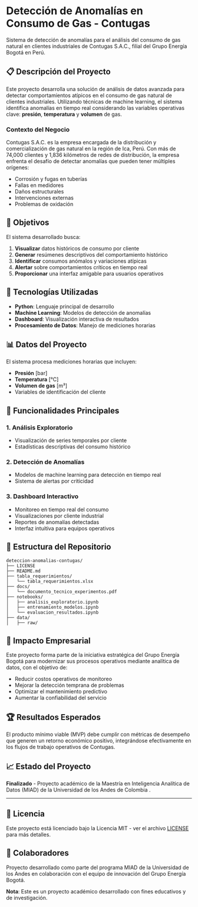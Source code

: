 # Detección de Anomalías en Consumo de Gas - Contugas

Sistema de detección de anomalías para el análisis del consumo de gas natural en clientes industriales de Contugas S.A.C., filial del Grupo Energía Bogotá en Perú.

## 📋 Descripción del Proyecto

Este proyecto desarrolla una solución de análisis de datos avanzada para detectar comportamientos atípicos en el consumo de gas natural de clientes industriales. Utilizando técnicas de machine learning, el sistema identifica anomalías en tiempo real considerando las variables operativas clave: **presión**, **temperatura** y **volumen** de gas.

### Contexto del Negocio

Contugas S.A.C. es la empresa encargada de la distribución y comercialización de gas natural en la región de Ica, Perú. Con más de 74,000 clientes y 1,836 kilómetros de redes de distribución, la empresa enfrenta el desafío de detectar anomalías que pueden tener múltiples orígenes:

- Corrosión y fugas en tuberías
- Fallas en medidores
- Daños estructurales
- Intervenciones externas
- Problemas de oxidación

## 🎯 Objetivos

El sistema desarrollado busca:

1. **Visualizar** datos históricos de consumo por cliente
2. **Generar** resúmenes descriptivos del comportamiento histórico
3. **Identificar** consumos anómalos y variaciones atípicas
4. **Alertar** sobre comportamientos críticos en tiempo real
5. **Proporcionar** una interfaz amigable para usuarios operativos

## 🔧 Tecnologías Utilizadas

- **Python**: Lenguaje principal de desarrollo
- **Machine Learning**: Modelos de detección de anomalías
- **Dashboard**: Visualización interactiva de resultados
- **Procesamiento de Datos**: Manejo de mediciones horarias

## 📊 Datos del Proyecto

El sistema procesa mediciones horarias que incluyen:
- **Presión** [bar]
- **Temperatura** [°C] 
- **Volumen de gas** [m³]
- Variables de identificación del cliente

## 🚀 Funcionalidades Principales

### 1. Análisis Exploratorio
- Visualización de series temporales por cliente
- Estadísticas descriptivas del consumo histórico

### 2. Detección de Anomalías
- Modelos de machine learning para detección en tiempo real
- Sistema de alertas por criticidad

### 3. Dashboard Interactivo
- Monitoreo en tiempo real del consumo
- Visualizaciones por cliente industrial
- Reportes de anomalías detectadas
- Interfaz intuitiva para equipos operativos

## 📁 Estructura del Repositorio

```
deteccion-anomalias-contugas/
├── LICENSE
├── README.md
├── tabla_requerimientos/
│   └── tabla_requerimientos.xlsx
├── docs/
│   └── documento_tecnico_experimentos.pdf
├── notebooks/
│   ├── analisis_exploratorio.ipynb
│   ├── entrenamiento_modelos.ipynb
│   └── evaluacion_resultados.ipynb
├── data/
│   ├── raw/
```

## 💼 Impacto Empresarial

Este proyecto forma parte de la iniciativa estratégica del Grupo Energía Bogotá para modernizar sus procesos operativos mediante analítica de datos, con el objetivo de:

- Reducir costos operativos de monitoreo
- Mejorar la detección temprana de problemas
- Optimizar el mantenimiento predictivo
- Aumentar la confiabilidad del servicio

## 🏆 Resultados Esperados

El producto mínimo viable (MVP) debe cumplir con métricas de desempeño que generen un retorno económico positivo, integrándose efectivamente en los flujos de trabajo operativos de Contugas.

## 📈 Estado del Proyecto

**Finalizado** - Proyecto académico de la Maestría en Inteligencia Analítica de Datos (MIAD) de la Universidad de los Andes de Colombia .

---

## 📄 Licencia

Este proyecto está licenciado bajo la Licencia MIT - ver el archivo [LICENSE](LICENSE) para más detalles.

## 🤝 Colaboradores

Proyecto desarrollado como parte del programa MIAD de la Universidad de los Andes en colaboración con el equipo de innovación del Grupo Energía Bogotá.

**Nota**: Este es un proyecto académico desarrollado con fines educativos y de investigación.
